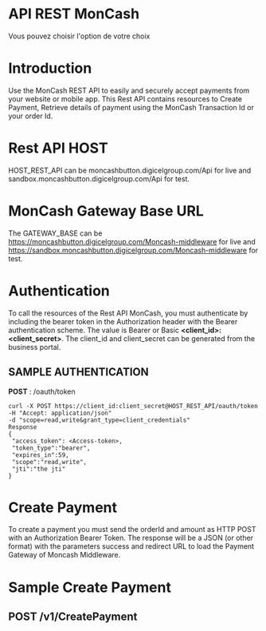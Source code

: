 # API REST MonCash
Vous pouvez choisir l'option de votre choix

# Introduction
Use the MonCash REST API to easily and securely accept payments from your website
or mobile app. This Rest API contains resources to Create Payment, Retrieve details of
payment using the MonCash Transaction Id or your order Id.

# Rest API HOST
HOST_REST_API can be moncashbutton.digicelgroup.com/Api for live and
sandbox.moncashbutton.digicelgroup.com/Api for test.

# MonCash Gateway Base URL
The GATEWAY_BASE can be https://moncashbutton.digicelgroup.com/Moncash-middleware for live and
https://sandbox.moncashbutton.digicelgroup.com/Moncash-middleware for test.

# Authentication
To call the resources of the Rest API MonCash, you must authenticate by including the bearer token in the
Authorization header with the Bearer authentication scheme. The value is Bearer <Access-Token> or Basic
**<client_id>:<client_secret>**. The client_id and client_secret can be generated from the business portal.

## SAMPLE AUTHENTICATION
  **POST** : /oauth/token
  
```Request
curl -X POST https://client_id:client_secret@HOST_REST_API/oauth/token -H "Accept: application/json"
-d "scope=read,write&grant_type=client_credentials"
Response
{
 "access_token": <Access-token>,
 "token_type":"bearer",
 "expires_in":59,
 "scope":"read,write",
 "jti":"the jti"
}
```
 
# Create Payment
To create a payment you must send the orderId and amount as HTTP POST with an
Authorization Bearer Token. The response will be a JSON (or other format) with the
parameters success and redirect URL to load the Payment Gateway of Moncash
Middleware.
 
# Sample Create Payment
##  POST /v1/CreatePayment
